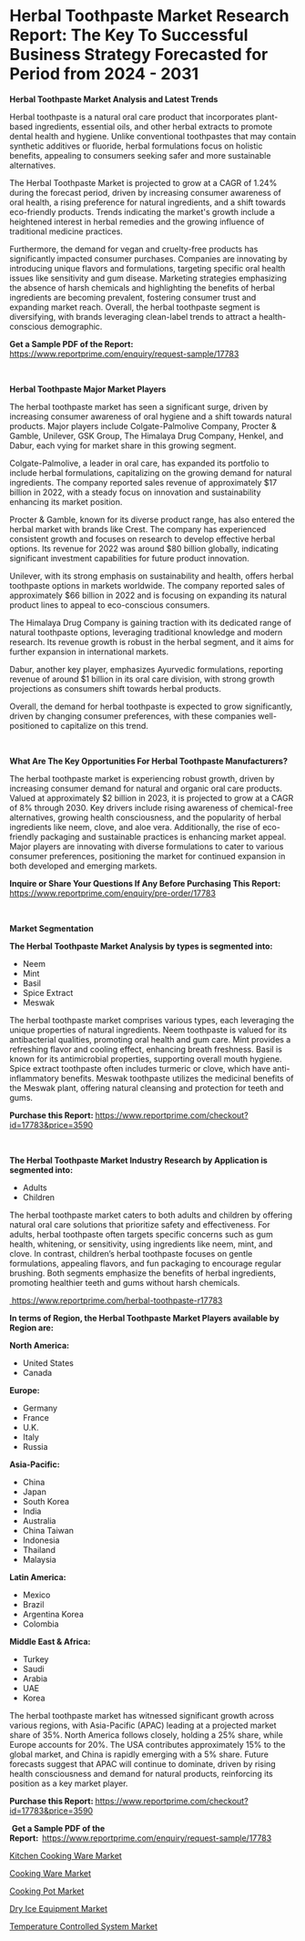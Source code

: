 <p><h1>Herbal Toothpaste Market Research Report: The Key To Successful Business Strategy Forecasted for Period from 2024 - 2031</h1></p><p><strong>Herbal Toothpaste Market Analysis and Latest Trends</strong></p>
<p><p>Herbal toothpaste is a natural oral care product that incorporates plant-based ingredients, essential oils, and other herbal extracts to promote dental health and hygiene. Unlike conventional toothpastes that may contain synthetic additives or fluoride, herbal formulations focus on holistic benefits, appealing to consumers seeking safer and more sustainable alternatives.</p><p>The Herbal Toothpaste Market is projected to grow at a CAGR of 1.24% during the forecast period, driven by increasing consumer awareness of oral health, a rising preference for natural ingredients, and a shift towards eco-friendly products. Trends indicating the market's growth include a heightened interest in herbal remedies and the growing influence of traditional medicine practices. </p><p>Furthermore, the demand for vegan and cruelty-free products has significantly impacted consumer purchases. Companies are innovating by introducing unique flavors and formulations, targeting specific oral health issues like sensitivity and gum disease. Marketing strategies emphasizing the absence of harsh chemicals and highlighting the benefits of herbal ingredients are becoming prevalent, fostering consumer trust and expanding market reach. Overall, the herbal toothpaste segment is diversifying, with brands leveraging clean-label trends to attract a health-conscious demographic.</p></p>
<p><strong>Get a Sample PDF of the Report:&nbsp;</strong> <a href="https://www.reportprime.com/enquiry/request-sample/17783?utm_campaign=100&utm_medium=2&utm_source=Github&utm_content=ia&utm_term=20112024&utm_id=herbal-toothpaste">https://www.reportprime.com/enquiry/request-sample/17783</a></p>
<p>&nbsp;</p>
<p><strong>Herbal Toothpaste Major Market Players</strong></p>
<p><p>The herbal toothpaste market has seen a significant surge, driven by increasing consumer awareness of oral hygiene and a shift towards natural products. Major players include Colgate-Palmolive Company, Procter & Gamble, Unilever, GSK Group, The Himalaya Drug Company, Henkel, and Dabur, each vying for market share in this growing segment.</p><p>Colgate-Palmolive, a leader in oral care, has expanded its portfolio to include herbal formulations, capitalizing on the growing demand for natural ingredients. The company reported sales revenue of approximately $17 billion in 2022, with a steady focus on innovation and sustainability enhancing its market position.</p><p>Procter & Gamble, known for its diverse product range, has also entered the herbal market with brands like Crest. The company has experienced consistent growth and focuses on research to develop effective herbal options. Its revenue for 2022 was around $80 billion globally, indicating significant investment capabilities for future product innovation.</p><p>Unilever, with its strong emphasis on sustainability and health, offers herbal toothpaste options in markets worldwide. The company reported sales of approximately $66 billion in 2022 and is focusing on expanding its natural product lines to appeal to eco-conscious consumers.</p><p>The Himalaya Drug Company is gaining traction with its dedicated range of natural toothpaste options, leveraging traditional knowledge and modern research. Its revenue growth is robust in the herbal segment, and it aims for further expansion in international markets.</p><p>Dabur, another key player, emphasizes Ayurvedic formulations, reporting revenue of around $1 billion in its oral care division, with strong growth projections as consumers shift towards herbal products.</p><p>Overall, the demand for herbal toothpaste is expected to grow significantly, driven by changing consumer preferences, with these companies well-positioned to capitalize on this trend.</p></p>
<p>&nbsp;</p>
<p><strong>What Are The Key Opportunities For Herbal Toothpaste Manufacturers?</strong></p>
<p><p>The herbal toothpaste market is experiencing robust growth, driven by increasing consumer demand for natural and organic oral care products. Valued at approximately $2 billion in 2023, it is projected to grow at a CAGR of 8% through 2030. Key drivers include rising awareness of chemical-free alternatives, growing health consciousness, and the popularity of herbal ingredients like neem, clove, and aloe vera. Additionally, the rise of eco-friendly packaging and sustainable practices is enhancing market appeal. Major players are innovating with diverse formulations to cater to various consumer preferences, positioning the market for continued expansion in both developed and emerging markets.</p></p>
<p><strong>Inquire or Share Your Questions If Any Before Purchasing This Report:</strong> <a href="https://www.reportprime.com/enquiry/pre-order/17783?utm_campaign=100&utm_medium=2&utm_source=Github&utm_content=ia&utm_term=20112024&utm_id=herbal-toothpaste">https://www.reportprime.com/enquiry/pre-order/17783</a></p>
<p>&nbsp;</p>
<p><strong>Market Segmentation</strong></p>
<p><strong>The Herbal Toothpaste Market Analysis by types is segmented into:</strong></p>
<p><ul><li>Neem</li><li>Mint</li><li>Basil</li><li>Spice Extract</li><li>Meswak</li></ul></p>
<p><p>The herbal toothpaste market comprises various types, each leveraging the unique properties of natural ingredients. Neem toothpaste is valued for its antibacterial qualities, promoting oral health and gum care. Mint provides a refreshing flavor and cooling effect, enhancing breath freshness. Basil is known for its antimicrobial properties, supporting overall mouth hygiene. Spice extract toothpaste often includes turmeric or clove, which have anti-inflammatory benefits. Meswak toothpaste utilizes the medicinal benefits of the Meswak plant, offering natural cleansing and protection for teeth and gums.</p></p>
<p><strong>Purchase this Report:&nbsp;</strong><a href="https://www.reportprime.com/checkout?id=17783&price=3590&utm_campaign=100&utm_medium=2&utm_source=Github&utm_content=ia&utm_term=20112024&utm_id=herbal-toothpaste">https://www.reportprime.com/checkout?id=17783&price=3590</a></p>
<p>&nbsp;</p>
<p><strong>The Herbal Toothpaste Market Industry Research by Application is segmented into:</strong></p>
<p><ul><li>Adults</li><li>Children</li></ul></p>
<p><p>The herbal toothpaste market caters to both adults and children by offering natural oral care solutions that prioritize safety and effectiveness. For adults, herbal toothpaste often targets specific concerns such as gum health, whitening, or sensitivity, using ingredients like neem, mint, and clove. In contrast, children’s herbal toothpaste focuses on gentle formulations, appealing flavors, and fun packaging to encourage regular brushing. Both segments emphasize the benefits of herbal ingredients, promoting healthier teeth and gums without harsh chemicals.</p></p>
<p><a href="https://www.reportprime.com/herbal-toothpaste-r17783?utm_campaign=100&utm_medium=2&utm_source=Github&utm_content=ia&utm_term=20112024&utm_id=herbal-toothpaste">&nbsp;https://www.reportprime.com/herbal-toothpaste-r17783</a></p>
<p><strong>In terms of Region, the Herbal Toothpaste Market Players available by Region are:</strong></p>
<p>
    <p> <strong> North America: </strong>
        <ul>
            <li>United States</li>
            <li>Canada</li>
        </ul>
        </p> 
    <p> <strong> Europe: </strong>
        <ul>
            <li>Germany</li>
            <li>France</li>
            <li>U.K.</li>
            <li>Italy</li>
            <li>Russia</li>
        </ul>
        </p> 
    <p> <strong> Asia-Pacific: </strong>
        <ul>
            <li>China</li>
            <li>Japan</li>
            <li>South Korea</li>
            <li>India</li>
            <li>Australia</li>
            <li>China Taiwan</li>
            <li>Indonesia</li>
            <li>Thailand</li>
            <li>Malaysia</li>
        </ul>
        </p> 
    <p> <strong> Latin America: </strong>
        <ul>
            <li>Mexico</li>
            <li>Brazil</li>
            <li>Argentina Korea</li>
            <li>Colombia</li>
        </ul>
        </p> 
    <p> <strong> Middle East & Africa: </strong>
        <ul>
            <li>Turkey</li>
            <li>Saudi</li>
            <li>Arabia</li>
            <li>UAE</li>
            <li>Korea</li>
        </ul>
    </p>
    </p>
<p><p>The herbal toothpaste market has witnessed significant growth across various regions, with Asia-Pacific (APAC) leading at a projected market share of 35%. North America follows closely, holding a 25% share, while Europe accounts for 20%. The USA contributes approximately 15% to the global market, and China is rapidly emerging with a 5% share. Future forecasts suggest that APAC will continue to dominate, driven by rising health consciousness and demand for natural products, reinforcing its position as a key market player.</p></p>
<p><strong>Purchase this Report: </strong><a href="https://www.reportprime.com/checkout?id=17783&price=3590&utm_campaign=100&utm_medium=2&utm_source=Github&utm_content=ia&utm_term=20112024&utm_id=herbal-toothpaste">https://www.reportprime.com/checkout?id=17783&price=3590</a></p>
<p>&nbsp;<strong>Get a Sample PDF of the Report:&nbsp;&nbsp;</strong><a href="https://www.reportprime.com/enquiry/request-sample/17783?utm_campaign=100&utm_medium=2&utm_source=Github&utm_content=ia&utm_term=20112024&utm_id=herbal-toothpaste">https://www.reportprime.com/enquiry/request-sample/17783</a></p>
<p><strong></strong></p>
<p><p><a href="https://www.linkedin.com/pulse/kitchen-cooking-ware-market-outlook-forecast-from-2024-tlusc?utm_campaign=100&utm_medium=2&utm_source=Github&utm_content=ia&utm_term=20112024&utm_id=herbal-toothpaste">Kitchen Cooking Ware Market</a></p><p><a href="https://www.linkedin.com/pulse/cooking-ware-market-drivers-challenges-forecast-2024-2031-ku2se?utm_campaign=100&utm_medium=2&utm_source=Github&utm_content=ia&utm_term=20112024&utm_id=herbal-toothpaste">Cooking Ware Market</a></p><p><a href="https://www.linkedin.com/pulse/cooking-pot-market-revolution-size-share-emerging-trends-vo8vc?utm_campaign=100&utm_medium=2&utm_source=Github&utm_content=ia&utm_term=20112024&utm_id=herbal-toothpaste">Cooking Pot Market</a></p><p><a href="https://issuu.com/reportprime-2/docs/dry-ice-equipment-market-size-2030._f2dde88f4fa886?utm_campaign=100&utm_medium=2&utm_source=Github&utm_content=ia&utm_term=20112024&utm_id=herbal-toothpaste">Dry Ice Equipment Market</a></p><p><a href="https://issuu.com/reportprime-2/docs/temperature-controlled-system-marke_c59a7e3b3cc409?utm_campaign=100&utm_medium=2&utm_source=Github&utm_content=ia&utm_term=20112024&utm_id=herbal-toothpaste">Temperature Controlled System Market</a></p></p>